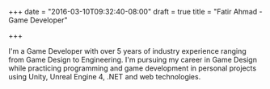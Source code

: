 +++
date = "2016-03-10T09:32:40-08:00"
draft = true
title = "Fatir Ahmad - Game Developer"

+++

I'm a Game Developer with over 5 years of industry experience ranging from Game Design to Engineering. I'm pursuing my career in Game Design while practicing programming and game development in personal projects using Unity, Unreal Engine 4, .NET and web technologies.
